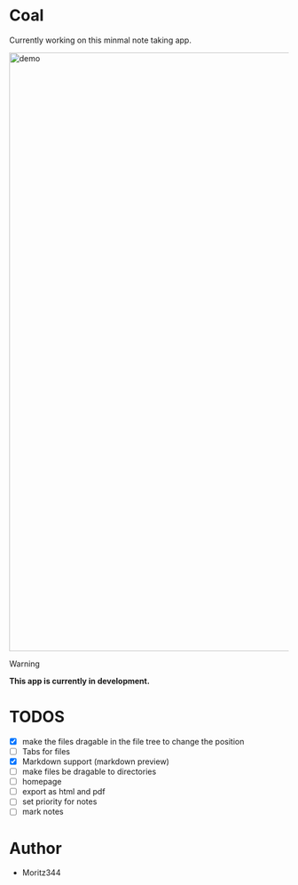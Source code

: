 # Coal
Currently working on this minmal note taking app.

<img width="1922" height="1078" alt="demo" src="https://github.com/user-attachments/assets/93a0388d-f4ed-4147-90e9-20989b24a89d" />

<span></span>

> [!WARNING]
> **This app is currently in development.**




# TODOS
- [x] make the files dragable in the file tree to change the position
- [ ] Tabs for files
- [x] Markdown support (markdown preview) 
- [ ] make files be dragable to directories
- [ ] homepage
- [ ] export as html and pdf
- [ ] set priority for notes 
- [ ] mark notes

# Author
- Moritz344



